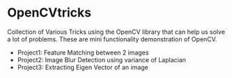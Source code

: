 # OpenCVtricks

Collection of Various Tricks using the OpenCV library that can help us solve a lot of problems. These are mini functionality demonstration of OpenCV.

* Project1: Feature Matching between 2 images
* Project2: Image Blur Detection using variance of Laplacian
* Project3: Extracting Eigen Vector of an image
